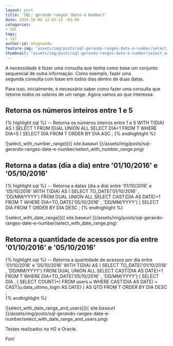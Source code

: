 ```yaml
---
layout: post
title: 'SQL: gerando ranges (Date e Number)'
date: 2016-10-08 12:02:12 -03:00
categories:
- SQL
tags:
- sql
author-id: mhagnumdw
feature-img: "assets/img/posts/sql-gerando-ranges-date-e-number/select_with_rangre_logo.png"
thumbnail: "assets/img/posts/sql-gerando-ranges-date-e-number/select_with_rangre_logo.png"
---
```


A necessidade é fazer uma consulta que tenha como base um conjunto sequencial de outra informação. Como exemplo, fazer uma segunda consulta com base em todos dias dentro de duas datas.

<!--more-->

Para isso, inicialmente, é necessário saber como fazer uma consulta que retorne todos os valores de um range. Agora vamos ao que interessa:

## Retorna os números inteiros entre 1 e 5

{% highlight sql %}
-- Retorna os números inteiros entre 1 e 5
WITH T(DIA) AS (
    SELECT 1 FROM DUAL
    UNION ALL
    SELECT DIA+1 FROM T WHERE DIA<5
)
SELECT DIA
FROM T
ORDER BY DIA ASC
;
{% endhighlight %}

![select_with_number_range]({{ site.baseurl }}/assets/img/posts/sql-gerando-ranges-date-e-number/select_with_number_range.png)

## Retorna a datas (dia a dia) entre '01/10/2016' e '05/10/2016'

{% highlight sql %}
-- Retorna a datas (dia a dia) entre '01/10/2016' e '05/10/2016'
WITH T(DIA) AS (
    SELECT TO_DATE('01/10/2016' , 'DD/MM/YYYY') FROM DUAL
    UNION ALL
    SELECT CAST(DIA AS DATE)+1
    FROM T WHERE DIA<TO_DATE('05/10/2016' , 'DD/MM/YYYY')
)
SELECT DIA
FROM T
ORDER BY DIA DESC
;
{% endhighlight %}

![select_with_date_range]({{ site.baseurl }}/assets/img/posts/sql-gerando-ranges-date-e-number/select_with_date_range.png)

## Retorna a quantidade de acessos por dia entre '01/10/2016' e '05/10/2016'

{% highlight sql %}
-- Retorna a quantidade de acessos por dia entre '01/10/2016' e '05/10/2016'
WITH T(DIA) AS (
    SELECT TO_DATE('01/10/2016' , 'DD/MM/YYYY') FROM DUAL
    UNION ALL
    SELECT CAST(DIA AS DATE)+1 FROM T WHERE DIA<TO_DATE('05/10/2016' , 'DD/MM/YYYY')
)
SELECT DIA
,
(
    SELECT COUNT(*)
    FROM users u
    WHERE
    CAST(DIA AS DATE) = CAST(u.data\_ultimo\_login AS DATE)
) AS QTD
FROM T
ORDER BY DIA DESC
;  
{% endhighlight %}

![select_with_date_range_and_users]({{ site.baseurl }}/assets/img/posts/sql-gerando-ranges-date-e-number/select_with_date_range_and_users.png)

Testes realizados no H2 e Oracle.

Fim!